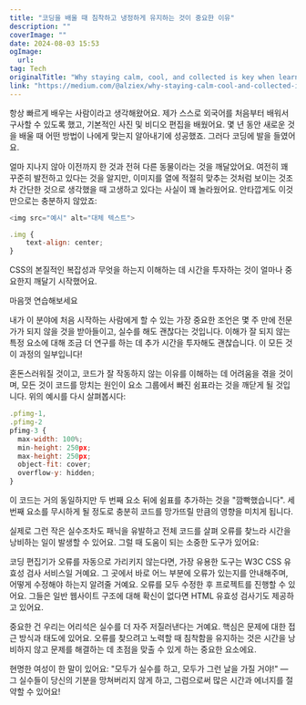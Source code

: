 ```yaml
---
title: "코딩을 배울 때 침착하고 냉정하게 유지하는 것이 중요한 이유"
description: ""
coverImage: ""
date: 2024-08-03 15:53
ogImage: 
  url: 
tag: Tech
originalTitle: "Why staying calm, cool, and collected is key when learning how to code"
link: "https://medium.com/@alziex/why-staying-calm-cool-and-collected-is-key-when-learning-how-to-code-edae564ff423"
---
```




항상 빠르게 배우는 사람이라고 생각해왔어요. 제가 스스로 외국어를 처음부터 배워서 구사할 수 있도록 했고, 기본적인 사진 및 비디오 편집을 배웠어요. 몇 년 동안 새로운 것을 배울 때 어떤 방법이 나에게 맞는지 알아내기에 성공했죠. 그러다 코딩에 발을 들였어요.

얼마 지나지 않아 이전까지 한 것과 전혀 다른 동물이라는 것을 깨달았어요. 여전히 꽤 꾸준히 발전하고 있다는 것을 알지만, 이미지를 열에 적절히 맞추는 것처럼 보이는 것조차 간단한 것으로 생각했을 때 고생하고 있다는 사실이 꽤 놀라웠어요. 안타깝게도 이것만으로는 충분하지 않았죠:

```javascript
<img src="예시" alt="대체 텍스트">

.img {
    text-align: center;
}
```

CSS의 본질적인 복잡성과 무엇을 하는지 이해하는 데 시간을 투자하는 것이 얼마나 중요한지 깨달기 시작했어요.

<div class="content-ad"></div>

마음껏 연습해보세요

<div class="content-ad"></div>

내가 이 분야에 처음 시작하는 사람에게 할 수 있는 가장 중요한 조언은 몇 주 만에 전문가가 되지 않을 것을 받아들이고, 실수를 해도 괜찮다는 것입니다. 이해가 잘 되지 않는 특정 요소에 대해 조금 더 연구를 하는 데 추가 시간을 투자해도 괜찮습니다. 이 모든 것이 과정의 일부입니다!

혼돈스러워질 것이고, 코드가 잘 작동하지 않는 이유를 이해하는 데 어려움을 겪을 것이며, 모든 것이 코드를 망치는 원인이 요소 그룹에서 빠진 쉼표라는 것을 깨닫게 될 것입니다. 위의 예시를 다시 살펴봅시다:

```js
.pfimg-1,
.pfimg-2
pfimg-3 {
  max-width: 100%;
  min-height: 250px;
  max-height: 250px;
  object-fit: cover;
  overflow-y: hidden;
}
```

이 코드는 거의 동일하지만 두 번째 요소 뒤에 쉼표를 추가하는 것을 "깜빡했습니다". 세 번째 요소를 무시하게 될 정도로 충분히 코드를 망가뜨릴 만큼의 영향을 미치게 됩니다.

<div class="content-ad"></div>

실제로 그런 작은 실수조차도 패닉을 유발하고 전체 코드를 살펴 오류를 찾느라 시간을 낭비하는 일이 발생할 수 있어요. 그럴 때 도움이 되는 소중한 도구가 있어요:

코딩 편집기가 오류를 자동으로 가리키지 않는다면, 가장 유용한 도구는 W3C CSS 유효성 검사 서비스일 거예요. 그 곳에서 바로 어느 부분에 오류가 있는지를 안내해주며, 어떻게 수정해야 하는지 알려줄 거예요. 오류를 모두 수정한 후 프로젝트를 진행할 수 있어요. 그들은 일반 웹사이트 구조에 대해 확신이 없다면 HTML 유효성 검사기도 제공하고 있어요.

중요한 건 우리는 어리석은 실수를 더 자주 저질러낸다는 거예요. 핵심은 문제에 대한 접근 방식과 태도에 있어요. 오류를 찾으려고 노력할 때 침착함을 유지하는 것은 시간을 낭비하지 않고 문제를 해결하는 데 초점을 맞출 수 있게 하는 중요한 요소에요.

현명한 여성이 한 말이 있어요: "모두가 실수를 하고, 모두가 그런 날을 가질 거야!" — 그 실수들이 당신의 기분을 망쳐버리지 않게 하고, 그럼으로써 많은 시간과 에너지를 절약할 수 있어요!

